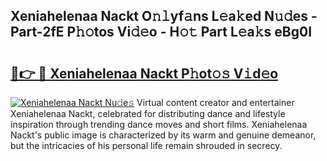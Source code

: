 ## Xeniahelenaa Nackt O𝚗𝚕yf𝚊ns L𝚎a𝚔ed N𝚞𝚍es - Part-2fE P𝚑𝚘tos Vi𝚍𝚎o - H𝚘𝚝 Part L𝚎a𝚔s eBg0I

# <h2><a href="http://kfe0czl.oniu.top/?m=Xeniahelenaa+Nackt">🔗👉 🔴 Xeniahelenaa Nackt P𝚑ot𝚘𝚜 V𝚒d𝚎o</a></h2>

[![Xeniahelenaa Nackt Nu𝚍e𝚜](https://i.imgur.com/0qMVB7G.gif)](http://kfe0czl.oniu.top/?m=Xeniahelenaa+Nackt)
Virtual content creator and entertainer Xeniahelenaa Nackt, celebrated for distributing dance and lifestyle inspiration through trending dance moves and short films. Xeniahelenaa Nackt's public image is characterized by its warm and genuine demeanor, but the intricacies of his personal life remain shrouded in secrecy.  
